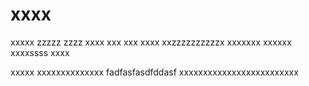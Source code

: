 # xxxx
xxxxx
zzzzz
zzzz
xxxx
xxx
xxx
xxxx
xxzzzzzzzzzzx
xxxxxxx
xxxxxx
xxxxssss
xxxx

xxxxx
xxxxxxxxxxxxxx
fadfasfasdfddasf
xxxxxxxxxxxxxxxxxxxxxxxxx
